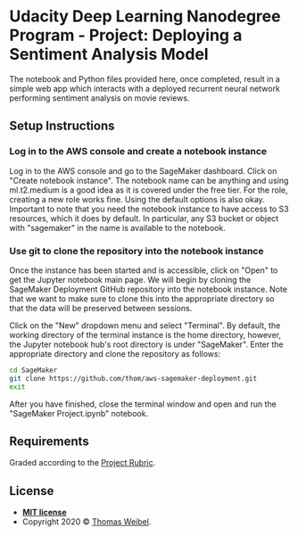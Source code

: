 # Udacity Deep Learning Nanodegree Program - Project: Deploying a Sentiment Analysis Model

The notebook and Python files provided here, once completed, result in a simple
web app which interacts with a deployed recurrent neural network performing
sentiment analysis on movie reviews.

## Setup Instructions

### Log in to the AWS console and create a notebook instance

Log in to the AWS console and go to the SageMaker dashboard. Click on "Create
notebook instance". The notebook name can be anything and using ml.t2.medium is
a good idea as it is covered under the free tier. For the role, creating a new
role works fine. Using the default options is also okay. Important to note that
you need the notebook instance to have access to S3 resources, which it does by
default. In particular, any S3 bucket or object with "sagemaker" in the name is
available to the notebook.

### Use git to clone the repository into the notebook instance

Once the instance has been started and is accessible, click on "Open" to get the
Jupyter notebook main page. We will begin by cloning the SageMaker Deployment
GitHub repository into the notebook instance. Note that we want to make sure to
clone this into the appropriate directory so that the data will be preserved
between sessions.

Click on the "New" dropdown menu and select "Terminal". By default, the working
directory of the terminal instance is the home directory, however, the Jupyter
notebook hub's root directory is under "SageMaker". Enter the appropriate
directory and clone the repository as follows:

```bash
cd SageMaker
git clone https://github.com/thom/aws-sagemaker-deployment.git
exit
```

After you have finished, close the terminal window and open and run the
"SageMaker Project.ipynb" notebook.

## Requirements

Graded according to the [Project Rubric](https://review.udacity.com/#!/rubrics/2262/view).

## License

- **[MIT license](http://opensource.org/licenses/mit-license.php)**
- Copyright 2020 © [Thomas Weibel](https://github.com/thom).
